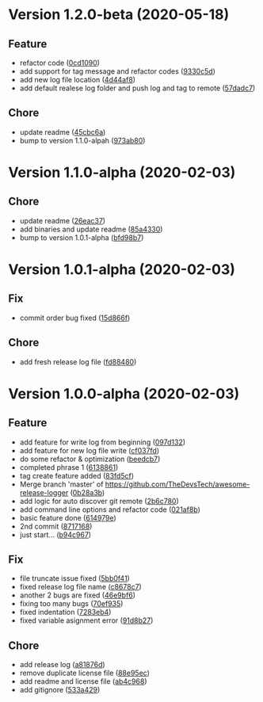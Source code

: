 # Version 1.2.0-beta (2020-05-18)
## Feature
* refactor code ([0cd1090](https://github.com/TheDevsTech/awesome-release-logger/commit/0cd10901790cc6ce60d3df439e156de57320f6eb))
* add support for tag message and refactor codes ([9330c5d](https://github.com/TheDevsTech/awesome-release-logger/commit/9330c5d02bf9ef399599a42f2d449d47031caf9d))
* add new log file location ([4d44af8](https://github.com/TheDevsTech/awesome-release-logger/commit/4d44af83acc654c9aedc8558390ba680ff7b7e90))
* add default realese log folder and push log and tag to remote ([57dadc7](https://github.com/TheDevsTech/awesome-release-logger/commit/57dadc7021954746294d65015ffaa4672d30ca5f))

## Chore
* update readme ([45cbc6a](https://github.com/TheDevsTech/awesome-release-logger/commit/45cbc6aa97f7b9fa71276d5cc4e3413718fddab6))
* bump to version 1.1.0-alpah ([973ab80](https://github.com/TheDevsTech/awesome-release-logger/commit/973ab8061d9071c7e06df44cdda65b9f9c1ab8a4))



# Version 1.1.0-alpha (2020-02-03)
## Chore
* update readme ([26eac37](https://github.com/TheDevsTech/awesome-release-logger/commit/26eac377935b9c81dcda1a9f26ee379f7576a266))
* add binaries and update readme ([85a4330](https://github.com/TheDevsTech/awesome-release-logger/commit/85a4330587d4e56aca5f6e02fefa62c191ca8884))
* bump to version 1.0.1-alpha ([bfd98b7](https://github.com/TheDevsTech/awesome-release-logger/commit/bfd98b734ecbd48c7d733c00f13b3513e4f2a270))



# Version 1.0.1-alpha (2020-02-03)
## Fix
* commit order bug fixed ([15d866f](https://github.com/TheDevsTech/awesome-release-logger/commit/15d866f76217c6c4509d5338f0ced30a60188b2d))
## Chore
* add fresh release log file ([fd88480](https://github.com/TheDevsTech/awesome-release-logger/commit/fd884800eafed8b12c5f7d5b534222a67361398d))



# Version 1.0.0-alpha (2020-02-03)
## Feature
* add feature for write log from beginning ([097d132](https://github.com/TheDevsTech/awesome-release-logger/commit/097d1325008d21f321e9e8ce4e1fde5200906d02))
* add feature for new log file write ([cf037fd](https://github.com/TheDevsTech/awesome-release-logger/commit/cf037fde244c371fc6b3831e3c7d040ea140440b))
* do some refactor & optimization ([beedcb7](https://github.com/TheDevsTech/awesome-release-logger/commit/beedcb7f235a2b8df1b8433406eb499f43f3f5a0))
* completed phrase 1 ([6138861](https://github.com/TheDevsTech/awesome-release-logger/commit/613886193bd54247e874e0a01d7aba1ea5eaf3fc))
* tag create feature added ([83fd5cf](https://github.com/TheDevsTech/awesome-release-logger/commit/83fd5cf2afe5ed94f14e4f538b9cdf466502ff89))
* Merge branch 'master' of https://github.com/TheDevsTech/awesome-release-logger ([0b28a3b](https://github.com/TheDevsTech/awesome-release-logger/commit/0b28a3b793d64b960506db182e5383356340e192))
* add logic for auto discover git remote ([2b6c780](https://github.com/TheDevsTech/awesome-release-logger/commit/2b6c780088bda57a17216c5c46b1e6c6281e3112))
* add command line options and refactor code ([021af8b](https://github.com/TheDevsTech/awesome-release-logger/commit/021af8b01837511054a4d4d682e5a0dbecba0bfc))
* basic feature done ([614979e](https://github.com/TheDevsTech/awesome-release-logger/commit/614979e8911fc29e50aecd4c0317e8d51a6612aa))
* 2nd commit ([8717168](https://github.com/TheDevsTech/awesome-release-logger/commit/8717168c21ec5a9cbae2b151ee082ab38b73a60f))
* just start... ([b94c967](https://github.com/TheDevsTech/awesome-release-logger/commit/b94c967e6544ded4874b77367dd2b3af36a2db06))
## Fix
* file truncate issue fixed ([5bb0f41](https://github.com/TheDevsTech/awesome-release-logger/commit/5bb0f410a61408b5ba31fa9dcb2657ccad32feab))
* fixed release log file name ([c8678c7](https://github.com/TheDevsTech/awesome-release-logger/commit/c8678c729ce6ac55215f67c63b8f35c148029259))
* another 2 bugs are fixed ([46e9bf6](https://github.com/TheDevsTech/awesome-release-logger/commit/46e9bf6cc9074f73a04d2850305b48edeacc0728))
* fixing too many bugs ([70ef935](https://github.com/TheDevsTech/awesome-release-logger/commit/70ef9359051d71bd21179e1f48fe1317d2b81cdb))
* fixed indentation ([7283eb4](https://github.com/TheDevsTech/awesome-release-logger/commit/7283eb448139c48ae958d7be100ba5f49f2f5d81))
* fixed variable asignment error ([91d8b27](https://github.com/TheDevsTech/awesome-release-logger/commit/91d8b2760adfa34d2de8b344a1465295b0123b6c))
## Chore
* add release log ([a81876d](https://github.com/TheDevsTech/awesome-release-logger/commit/a81876d75fe5a98854d683f014fd21720356b021))
* remove duplicate license file ([88e95ec](https://github.com/TheDevsTech/awesome-release-logger/commit/88e95ec20c4b5aaa4c815744a0fac1e1fc447c45))
* add readme and license file ([ab4c968](https://github.com/TheDevsTech/awesome-release-logger/commit/ab4c9688da16d2b44895c117d01004e9b37652ce))
* add gitignore ([533a429](https://github.com/TheDevsTech/awesome-release-logger/commit/533a429a8df168df0382475fba35d978d472f499))
